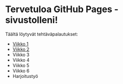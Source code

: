 
<body>
    <h1>Tervetuloa GitHub Pages -sivustolleni!</h1>
    <p class="container">Täältä löytyvät tehtäväpalautukset:</p>
    <ul>
        <li><a href="https://sonja-t.github.io/Pilvipalvelutehtavat/vko1.html">Viikko 1</a></li>
        <li><a href="https://sonja-t.github.io/Pilvipalvelutehtavat/vko2.html">Viikko 2</a></li>
        <li>Viikko 3</li>
        <li>Viikko 4</li>
        <li>Viikko 5</li>
        <li>Viikko 6</li>
        <li>Harjoitustyö</li>
    </ul>

</body>

